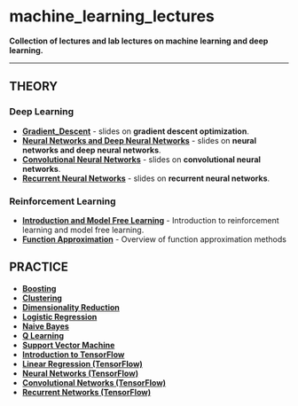 # machine_learning_lectures

**Collection of lectures and lab lectures on machine learning and deep learning.**

---

## THEORY
### Deep Learning
  - **[Gradient_Descent](https://github.com/ndrplz/machine_learning_lectures/blob/master/slides/deep_learning/gradient_descent/gradient_descent.pdf)** - slides on **gradient descent optimization**.
  - **[Neural Networks and Deep Neural Networks](https://github.com/ndrplz/machine_learning_lectures/blob/master/slides/deep_learning/deep_neural_networks/deep_neural_networks.pdf)** -  slides on **neural networks and deep neural networks**.
  - **[Convolutional Neural Networks](https://github.com/ndrplz/machine_learning_lectures/blob/master/slides/deep_learning/convolutional_neural_networks/convolutional_neural_networks.pdf)** - slides on **convolutional neural networks**.
  - **[Recurrent Neural Networks](https://github.com/ndrplz/machine_learning_lectures/blob/master/slides/deep_learning/recurrent_neural_networks/recurrent_neural_networks.pdf)** - slides on **recurrent neural networks**.
### Reinforcement Learning
- **[Introduction and Model Free Learning](https://github.com/ndrplz/machine_learning_lectures/blob/master/slides/reinforcement_learning/01_introduction_and_model_free_learning/01_introduction_and_model_free_learning.pdf)** - Introduction to reinforcement learning and model free learning.
- **[Function Approximation](https://github.com/ndrplz/machine_learning_lectures/blob/master/slides/reinforcement_learning/02_function_approximation/02_function_approximation.pdf)** - Overview of function approximation methods

## PRACTICE
- **[Boosting](https://github.com/ndrplz/machine_learning_lectures/tree/master/lab/boosting)**
- **[Clustering](https://github.com/ndrplz/machine_learning_lectures/tree/master/lab/clustering)**
- **[Dimensionality Reduction](https://github.com/ndrplz/machine_learning_lectures/tree/master/lab/dimensionality_reduction)**
- **[Logistic Regression](https://github.com/ndrplz/machine_learning_lectures/tree/master/lab/logistic_regression)**
- **[Naive Bayes](https://github.com/ndrplz/machine_learning_lectures/tree/master/lab/naive_bayes)**
- **[Q Learning](https://github.com/ndrplz/machine_learning_lectures/tree/master/lab/q_learning)**
- **[Support Vector Machine](https://github.com/ndrplz/machine_learning_lectures/tree/master/lab/support_vector_machines)**
- **[Introduction to TensorFlow](https://github.com/ndrplz/machine_learning_lectures/tree/master/lab/tensorflow_introduction/)**
- **[Linear Regression (TensorFlow)](https://github.com/ndrplz/machine_learning_lectures/tree/master/lab/tensorflow_linear_regression)**
- **[Neural Networks (TensorFlow)](https://github.com/ndrplz/machine_learning_lectures/tree/master/lab/tensorflow_neural_network)**
- **[Convolutional Networks (TensorFlow)](https://github.com/ndrplz/machine_learning_lectures/tree/master/lab/tensorflow_convolutional_nets)**
- **[Recurrent Networks (TensorFlow)](https://github.com/ndrplz/machine_learning_lectures/tree/master/lab/tensorflow_recurrent_nets)**
 
